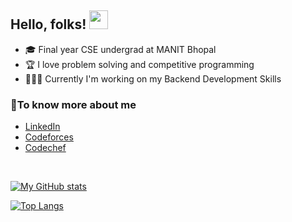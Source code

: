 ## Hello, folks! <img src="https://raw.githubusercontent.com/MartinHeinz/MartinHeinz/master/wave.gif" width="30">

*  🎓 Final year CSE undergrad at MANIT Bhopal
*  🏆 I love problem solving and competitive programming
*  👨🏽‍💻 Currently I'm working on my Backend Development Skills


### 💬To know more about me
*  [LinkedIn](https://www.linkedin.com/in/aditya-prasad-2508/)
*  [Codeforces](https://codeforces.com/profile/apcc_25)
*  [Codechef](https://www.codechef.com/users/apcc_25)

<br />

[![My GitHub stats](https://github-readme-stats.vercel.app/api?username=adityap25&show_icons=true&theme=tokyonight)
](https://github.com/adityap25/github-readme-stats)


[![Top Langs](https://github-readme-stats.vercel.app/api/top-langs/?username=adityap25&layout=compact&theme=tokyonight)](https://github.com/adityap25/github-readme-stats)

